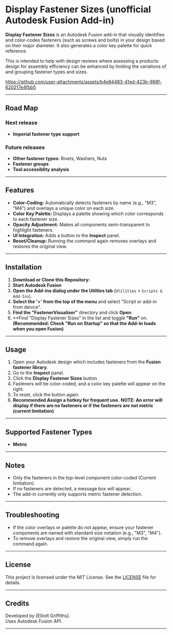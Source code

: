 # Display Fastener Sizes (unofficial Autodesk Fusion Add-in)

**Display Fastener Sizes** is an Autodesk Fusion add-in that visually identifies and color-codes fasteners (such as screws and bolts) in your design based on their major diameter. It also generates a color key palette for quick reference.

This is intended to help with design reviews where assessing a products design for assembly efficiency can be enhanced by limiting the variations of and grouping fastener types and sizes.




https://github.com/user-attachments/assets/b4e84483-41ed-423b-988f-620217e4fbb5


---

## Road Map

### Next release
- **Imperial fastener type support**

### Future releases
- **Other fastener types**: Rivets, Washers, Nuts
- **Fastener groups**
- **Tool accessiblity analysis**

---

## Features

- **Color-Coding:** Automatically detects fasteners by name (e.g., "M3", "M4") and overlays a unique color on each size.
- **Color Key Palette:** Displays a palette showing which color corresponds to each fastener size.
- **Opacity Adjustment:** Makes all components semi-transparent to highlight fasteners.
- **UI Integration:** Adds a button to the **Inspect** panel.
- **Reset/Cleanup:** Running the command again removes overlays and restores the original view.

---

## Installation

1. **Download or Clone this Repository:**
2. **Start Autodesk Fusion**
3. **Open the Add-ins dialog under the Utilties tab** (`Utilities` > `Scripts & Add-Ins`).
4. **Select the '+' from the top of the menu** and select "Script or add-in from deivce".
5. **Find the "FastenerVisualiser"** directory and click **Open**.
6. **Find "Display Fastener Sizes" in the list and toggle **"Run"** on. **(Recommended: Check "Run on Startup" so that the Add-In loads when you open Fusion)**

---

## Usage

1. Open your Autodesk design which includes fasteners from the **Fusion fastener library**.
2. Go to the **Inspect** panel.
3. Click the **Display Fastener Sizes** button.
4. Fasteners will be color-coded, and a color key palette will appear on the right.
5. To reset, click the button again.
6. **Recommended Assign a hotkey for frequent use.**
**NOTE: An error will display if there are no fasteners or if the fasteners are not metric (current limitation)**


---

## Supported Fastener Types

- **Metric**

---

## Notes

- Only the fasteners in the top-level component color-coded (Current limitation).
- If no fasteners are detected, a message box will appear.
- The add-in currently only supports metric fastener detection.

---

## Troubleshooting

- If the color overlays or palette do not appear, ensure your fastener components are named with standard size notation (e.g., "M3", "M4").
- To remove overlays and restore the original view, simply run the command again.

---

## License

This project is licensed under the MIT License. See the [LICENSE](LICENSE.md) file for details.

---

## Credits

Developed by [Elliott Griffiths].  
Uses Autodesk Fusion API.

---
